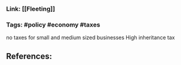 ### Link: [[Fleeting]]

### Tags: #policy #economy #taxes 

no taxes for small and medium sized businesses
High inheritance tax
## References: